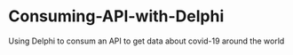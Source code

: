 # Consuming-API-with-Delphi
Using Delphi to consum an API to get data about covid-19 around the world
